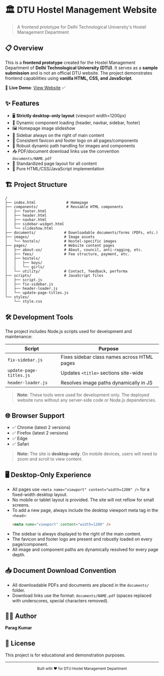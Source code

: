 # 🏛️ DTU Hostel Management Website

> A frontend prototype for Delhi Technological University's Hostel Management Department

## 📋 Overview

This is a **frontend prototype** created for the Hostel Management Department of **Delhi Technological University (DTU)**. It serves as a **sample submission** and is not an official DTU website. The project demonstrates frontend capabilities using **vanilla HTML, CSS, and JavaScript**.

🔗 **Live Demo**: [View Website](https://hostels-dtu.netlify.app/) ✅

## ✨ Features

- 🖥️ **Strictly desktop-only layout** (viewport width=1200px)
- 🧩 Dynamic component loading (header, navbar, sidebar, footer)
- 🖼️ Homepage image slideshow
- 📰 Sidebar always on the right of main content
- 📄 Consistent favicon and footer logo on all pages/components
- 📂 Robust dynamic path handling for images and components
- 📥 PDF/document download links use the convention `documents/NAME.pdf`
- 📐 Standardized page layout for all content
- 🚀 Pure HTML/CSS/JavaScript implementation

## 🏗️ Project Structure

```
/
├── index.html              # Homepage
├── components/             # Reusable HTML components
│   ├── footer.html
│   ├── header.html
│   ├── navbar.html
│   ├── sidebar-widget.html
│   └── slideshow.html
├── documents/             # Downloadable documents/forms (PDFs, etc.)
├── images/                # Image assets
│   └── hostels/           # Hostel-specific images
├── pages/                 # Website content pages
│   ├── about-us/          # About, council, anti-ragging, etc.
│   ├── fees/              # Fee structure, payment, etc.
│   ├── hostels/
│   │   ├── boys/
│   │   └── girls/
│   └── utility/           # Contact, feedback, performa
├── scripts/               # JavaScript files
│   ├── script.js
│   ├── fix-sidebar.js
│   ├── header-loader.js
│   └── update-page-titles.js
└── styles/
    └── style.css
```

## 🛠️ Development Tools

The project includes Node.js scripts used for development and maintenance:

| Script                  | Purpose                                     |
| ----------------------- | ------------------------------------------- |
| `fix-sidebar.js`        | Fixes sidebar class names across HTML pages |
| `update-page-titles.js` | Updates `<title>` sections site-wide        |
| `header-loader.js`      | Resolves image paths dynamically in JS      |

> **Note**: These tools were used for development only. The deployed website runs without any server-side code or Node.js dependencies.

## 🌐 Browser Support

- ✅ Chrome (latest 2 versions)
- ✅ Firefox (latest 2 versions)
- ✅ Edge
- ✅ Safari

> **Note:** The site is **desktop-only**. On mobile devices, users will need to zoom and scroll to view content.

## 🖥️ Desktop-Only Experience

- All pages use `<meta name="viewport" content="width=1200" />` for a fixed-width desktop layout.
- No mobile or tablet layout is provided. The site will not reflow for small screens.
- To add a new page, always include the desktop viewport meta tag in the `<head>`:
  ```html
  <meta name="viewport" content="width=1200" />
  ```
- The sidebar is always displayed to the right of the main content.
- The favicon and footer logo are present and robustly loaded on every page/component.
- All image and component paths are dynamically resolved for every page depth.

## 📥 Document Download Convention

- All downloadable PDFs and documents are placed in the `documents/` folder.
- Download links use the format: `documents/NAME.pdf` (spaces replaced with underscores, special characters removed).

## 👨‍💻 Author

**Parag Kumar**

## 📄 License

This project is for educational and demonstration purposes.

---

<div align="center">
  <sub>Built with ❤️ for DTU Hostel Management Department</sub>
</div>
